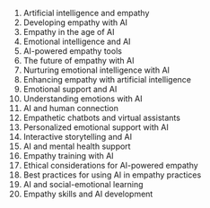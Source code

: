 1. Artificial intelligence and empathy
2. Developing empathy with AI
3. Empathy in the age of AI
4. Emotional intelligence and AI
5. AI-powered empathy tools
6. The future of empathy with AI
7. Nurturing emotional intelligence with AI
8. Enhancing empathy with artificial intelligence
9. Emotional support and AI
10. Understanding emotions with AI
11. AI and human connection
12. Empathetic chatbots and virtual assistants
13. Personalized emotional support with AI
14. Interactive storytelling and AI
15. AI and mental health support
16. Empathy training with AI
17. Ethical considerations for AI-powered empathy
18. Best practices for using AI in empathy practices
19. AI and social-emotional learning
20. Empathy skills and AI development

